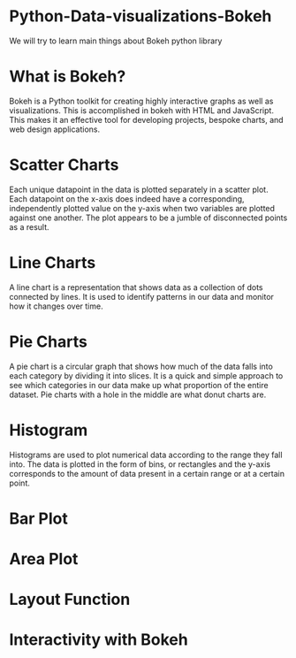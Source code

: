 # Python-Data-visualizations-Bokeh
We will try to learn main things about Bokeh python library

# What is Bokeh?

Bokeh is a Python toolkit for creating highly interactive graphs as well as visualizations. This is accomplished in bokeh with HTML and JavaScript. This makes it an effective tool for developing projects, bespoke charts, and web design applications.


# Scatter Charts
Each unique datapoint in the data is plotted separately in a scatter plot. Each datapoint on the x-axis does indeed have a corresponding, independently plotted value on the y-axis when two variables are plotted against one another. The plot appears to be a jumble of disconnected points as a result.

# Line Charts

A line chart is a representation that shows data as a collection of dots connected by lines. It is used to identify patterns in our data and monitor how it changes over time.

# Pie Charts

A pie chart is a circular graph that shows how much of the data falls into each category by dividing it into slices. It is a quick and simple approach to see which categories in our data make up what proportion of the entire dataset. Pie charts with a hole in the middle are what donut charts are.

# Histogram

Histograms are used to plot numerical data according to the range they fall into. The data is plotted in the form of bins, or rectangles and the y-axis corresponds to the amount of data present in a certain range or at a certain point.
# Bar Plot
# Area Plot
# Layout Function
# Interactivity with Bokeh